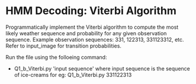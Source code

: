 # HMM Decoding: Viterbi Algorithm

Programmatically implement the Viterbi algorithm to compute the most likely weather sequence and probability for any given observation sequence. Example observation sequences: 331, 122313, 331123312, etc.
Refer to input_image for transition probabilities.

Run the file using the folloeing command:
* Q1_b_Viterbi.py 'input sequence' 
where input sequence is the sequence of ice-creams for eg:	Q1_b_Viterbi.py 331122313
